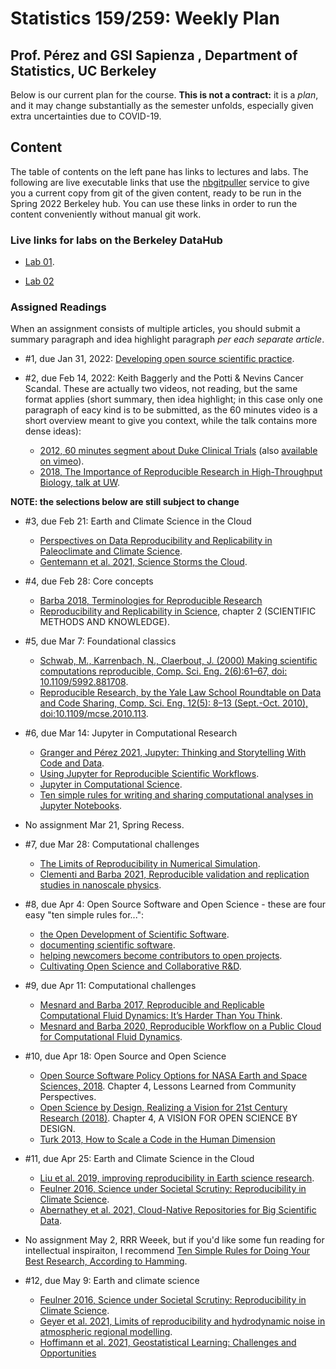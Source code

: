 # Statistics 159/259: Weekly Plan
## Prof. Pérez and GSI Sapienza , Department of Statistics, UC Berkeley

Below is our current plan for the course.
**This is not a contract:** it is a _plan_, and it may change substantially as the
semester unfolds, especially given extra uncertainties due to COVID-19.

## Content

The table of contents on the left pane has links to lectures and labs. The following are live executable links that use the [nbgitpuller](https://jupyterhub.github.io/nbgitpuller) service to give you a current copy from git of the given content, ready to be run in the Spring 2022 Berkeley hub. You can use these links in order to run the content conveniently without manual git work.

### Live links for labs on the Berkeley DataHub

* [Lab 01](https://stat159.datahub.berkeley.edu/hub/user-redirect/git-pull?repo=https%3A%2F%2Fgithub.com%2FUCB-stat-159-s22%2Fsite&branch=main&urlpath=lab%2Ftree%2Fsite%2Flab%2Flab01).

* [Lab 02](https://stat159.datahub.berkeley.edu/hub/user-redirect/git-pull?repo=https%3A%2F%2Fgithub.com%2FUCB-stat-159-s22%2Fsite&branch=main&urlpath=lab%2Ftree%2Fsite%2Flab%2Flab02)

### Assigned Readings

When an assignment consists of multiple articles, you should submit a summary paragraph and idea highlight paragraph _per each separate article_.

* #1, due Jan 31, 2022: [Developing open source scientific practice](https://berkeley-stat159-f17.github.io/stat159-f17/_static/ref/millman-perez.pdf).

* #2, due Feb 14, 2022: Keith Baggerly and the Potti & Nevins Cancer Scandal. These are actually two videos, not reading, but the same format applies (short summary, then idea highlight; in this case only one paragraph of eacy kind is to be submitted, as the 60 minutes video is a short overview meant to give you context, while the talk contains more dense ideas):

    - [2012, 60 minutes segment about Duke Clinical Trials](https://www.youtube.com/watch?v=W5sZTNPMQRM) (also [available on vimeo](https://vimeo.com/165142857)).
    - [2018, The Importance of Reproducible Research in High-Throughput Biology, talk at UW](https://www.youtube.com/watch?v=8QJfNS7XXwA).

**NOTE: the selections below are still subject to change**

* #3, due Feb 21: Earth and Climate Science in the Cloud
    - [Perspectives on Data Reproducibility and Replicability in Paleoclimate and Climate Science](https://hdsr.mitpress.mit.edu/pub/dijwtzza/release/1).
    - [Gentemann et al. 2021, Science Storms the Cloud](https://www.essoar.org/doi/10.1002/essoar.10506344.2).


* #4, due Feb 28: Core concepts
    - [Barba 2018, Terminologies for Reproducible Research](https://arxiv.org/abs/1802.03311)
    - [Reproducibility and Replicability in Science](https://www.ncbi.nlm.nih.gov/books/NBK547537), chapter 2 (SCIENTIFIC METHODS AND KNOWLEDGE).


* #5, due Mar 7: Foundational classics
    - [Schwab, M., Karrenbach, N., Claerbout, J. (2000) Making scientific computations reproducible, Comp. Sci. Eng. 2(6):61–67, doi: 10.1109/5992.881708](https://ieeexplore.ieee.org/document/881708).
    - [Reproducible Research, by the Yale Law School Roundtable on Data and Code Sharing, Comp. Sci. Eng. 12(5): 8–13 (Sept.-Oct. 2010), doi:10.1109/mcse.2010.113](https://ieeexplore.ieee.org/document/5562471).


* #6, due Mar 14:  Jupyter in Computational Research
    - [Granger and Pérez 2021, Jupyter: Thinking and Storytelling With Code and Data](https://ieeexplore.ieee.org/document/9387490).
    - [Using Jupyter for Reproducible Scientific Workflows](https://ieeexplore.ieee.org/document/9325550).
    - [Jupyter in Computational Science](https://ieeexplore.ieee.org/document/9387474).
    - [Ten simple rules for writing and sharing computational analyses in Jupyter Notebooks](http://dx.plos.org/10.1371/journal.pcbi.1007007).


* No assignment Mar 21, Spring Recess.


* #7, due Mar 28: Computational challenges
    - [The Limits of Reproducibility in Numerical Simulation](https://ieeexplore-ieee-org.libproxy.berkeley.edu/document/5719578).
    - [Clementi and Barba 2021, Reproducible validation and replication studies in nanoscale physics](https://royalsocietypublishing.org/doi/10.1098/rsta.2020.0068).


* #8, due Apr 4: Open Source Software and Open Science - these are four easy "ten simple rules for...":
    - [the Open Development of Scientific Software](http://dx.plos.org/10.1371/journal.pcbi.1002802).
    - [documenting scientific software](http://dx.plos.org/10.1371/journal.pcbi.1006561).
    - [helping newcomers become contributors to open projects](http://dx.plos.org/10.1371/journal.pcbi.1007296).
    - [Cultivating Open Science and Collaborative R&D](http://dx.plos.org/10.1371/journal.pcbi.1003244).


* #9, due Apr 11: Computational challenges
    - [Mesnard and Barba 2017, Reproducible and Replicable Computational Fluid Dynamics: It’s Harder Than You Think](https://ieeexplore.ieee.org/document/8012284).
    - [Mesnard and Barba 2020, Reproducible Workflow on a Public Cloud for Computational Fluid Dynamics](https://ieeexplore.ieee.org/document/8842605).


* #10, due Apr 18: Open Source and Open Science
    - [Open Source Software Policy Options for NASA Earth and Space Sciences, 2018](https://www.nap.edu/catalog/25217/open-source-software-policy-options-for-nasa-earth-and-space-sciences). Chapter 4, Lessons Learned from Community Perspectives.
    - [Open Science by Design, Realizing a Vision for 21st Century Research (2018)](https://www.ncbi.nlm.nih.gov/books/NBK525417). Chapter 4, A VISION FOR OPEN SCIENCE BY DESIGN.
   - [Turk 2013, How to Scale a Code in the Human Dimension](https://arxiv.org/abs/1301.7064)


* #11, due Apr 25: Earth and Climate Science in the Cloud
    - [Liu et al. 2019, improving reproducibility in Earth science research](https://eos.org/opinions/improving-reproducibility-in-earth-science-research).
    - [Feulner 2016, Science under Societal Scrutiny: Reproducibility in Climate Science](https://onlinelibrary.wiley.com/doi/10.1002/9781118865064.ch12).
    - [Abernathey et al. 2021, Cloud-Native Repositories for Big Scientific Data](https://ieeexplore.ieee.org/document/9354557).


* No assignment May 2, RRR Weeek, but if you'd like some fun reading for intellectual inspiraiton, I recommend [Ten Simple Rules for Doing Your Best Research, According to Hamming](http://dx.plos.org/10.1371/journal.pcbi.0030213).


* #12, due May 9: Earth and climate science
    - [Feulner 2016, Science under Societal Scrutiny: Reproducibility in Climate Science](https://onlinelibrary.wiley.com/doi/10.1002/9781118865064.ch12).
    - [Geyer et al. 2021, Limits of reproducibility and hydrodynamic noise in atmospheric regional modelling](https://www.nature.com/articles/s43247-020-00085-4).
    - [Hoffimann et al. 2021, Geostatistical Learning: Challenges and Opportunities](https://arxiv.org/abs/2102.08791)
